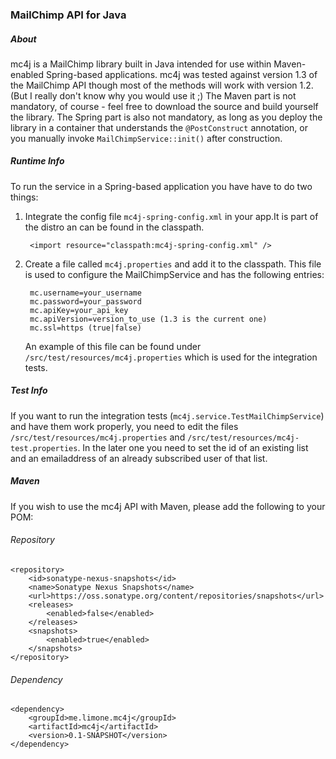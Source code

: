 ### MailChimp API for Java

##### About

mc4j is a MailChimp library built in Java intended for use within Maven-enabled Spring-based applications.  mc4j was tested against version 1.3 of the MailChimp API though most of the methods will work with version 1.2. (But I really don't know why you would use it ;)
The Maven part is not mandatory, of course - feel free to download the source and build yourself the library.  The Spring part is also not mandatory, as long as you deploy the library in a container that understands the `@PostConstruct` annotation, or you manually invoke `MailChimpService::init()` after construction.

##### Runtime Info

To run the service in a Spring-based application you have have to do two things:

1. Integrate the config file `mc4j-spring-config.xml` in your app.It is part of the distro an can be found in the classpath.

		<import resource="classpath:mc4j-spring-config.xml" />

2. Create a file called `mc4j.properties` and add it to the classpath. This file is used to configure the MailChimpService and has the following entries:

		mc.username=your_username
		mc.password=your_password
		mc.apiKey=your_api_key
		mc.apiVersion=version_to_use (1.3 is the current one)
		mc.ssl=https (true|false)

	An example of this file can be found under `/src/test/resources/mc4j.properties` which is used for the integration tests.


##### Test Info

If you want to run the integration tests (`mc4j.service.TestMailChimpService`) and have them work properly, you need to edit the files `/src/test/resources/mc4j.properties` and `/src/test/resources/mc4j-test.properties`.
In the later one you need to set the id of an existing list and an emailaddress of an already subscribed user of that list.

##### Maven

If you wish to use the mc4j API with Maven, please add the following to your POM:

######  Repository

	<repository>
		<id>sonatype-nexus-snapshots</id>
		<name>Sonatype Nexus Snapshots</name>
		<url>https://oss.sonatype.org/content/repositories/snapshots</url>
		<releases>
			<enabled>false</enabled>
		</releases>
		<snapshots>
			<enabled>true</enabled>
		</snapshots>
	</repository>


###### Dependency

	<dependency>
		<groupId>me.limone.mc4j</groupId>
		<artifactId>mc4j</artifactId>
		<version>0.1-SNAPSHOT</version>
	</dependency>
